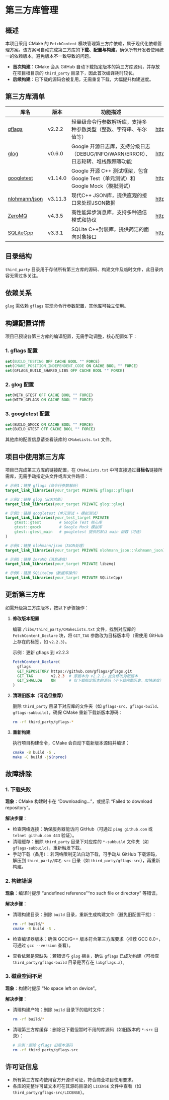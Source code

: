 # 第三方库管理

## 概述

本项目采用 CMake 的 `FetchContent` 模块管理第三方库依赖，属于现代化依赖管理方案。该方案可自动完成第三方库的**下载、配置与构建**，确保所有开发者使用统一的依赖版本，避免版本不一致导致的问题。

-   **首次构建**：CMake 会从 GitHub 自动下载指定版本的第三方库源码，并存放在项目根目录的 `third_party` 目录下，因此首次编译耗时较长。
-   **后续构建**：已下载的源码会被复用，无需重复下载，大幅提升构建速度。

## 第三方库清单

| 库名                                               | 版本    | 功能描述                                                     | 官方仓库                             |
| -------------------------------------------------- | ------- | ------------------------------------------------------------ | ------------------------------------ |
| [gflags](https://github.com/gflags/gflags)         | v2.2.2  | 轻量级命令行参数解析库，支持多种参数类型（整数、字符串、布尔值等） | https://github.com/gflags/gflags     |
| [glog](https://github.com/google/glog)             | v0.6.0  | Google 开源日志库，支持分级日志（DEBUG/INFO/WARN/ERROR）、日志轮转、堆栈跟踪等功能 | https://github.com/google/glog       |
| [googletest](https://github.com/google/googletest) | v1.14.0 | Google 开源 C++ 测试框架，包含 Google Test（单元测试）和 Google Mock（模拟测试） | https://github.com/google/googletest |
| [nlohmann/json](https://github.com/nlohmann/json)  | v3.11.3 | 现代C++ JSON库，提供直观的接口来处理JSON数据                 | https://github.com/nlohmann/json     |
| [ZeroMQ](https://github.com/zeromq/libzmq)         | v4.3.5  | 高性能异步消息库，支持多种通信模式和协议                     | https://github.com/zeromq/libzmq     |
| [SQLiteCpp](https://github.com/SRombauts/SQLiteCpp)| v3.3.1   | SQLite C++封装库，提供简洁的面向对象接口                     | https://github.com/SRombauts/SQLiteCpp |

## 目录结构

`third_party` 目录用于存储所有第三方库的源码、构建文件及临时文件，此目录内容无需过多关注。

## 依赖关系

 `glog` 需依赖 `gflags` 实现命令行参数配置，其他库可独立使用。


## 构建配置详情

项目已预设各第三方库的编译配置，无需手动调整，核心配置如下：

### 1. gflags 配置

```cmake
set(BUILD_TESTING OFF CACHE BOOL "" FORCE)
set(CMAKE_POSITION_INDEPENDENT_CODE ON CACHE BOOL "" FORCE)
set(GFLAGS_BUILD_SHARED_LIBS OFF CACHE BOOL "" FORCE)
```

### 2. glog 配置

```cmake
set(WITH_GTEST OFF CACHE BOOL "" FORCE)
set(WITH_GFLAGS ON CACHE BOOL "" FORCE)
```

### 3. googletest 配置

```cmake
set(BUILD_GMOCK ON CACHE BOOL "" FORCE)
set(BUILD_GTEST OFF CACHE BOOL "" FORCE)
```

其他库的配置信息请查看该库的 `CMakeLists.txt` 文件。

## 项目中使用第三方库

项目已完成第三方库的链接配置，在 `CMakeLists.txt` 中可直接通过**目标名**链接所需库，无需手动指定头文件或库文件路径：

```cmake
# 示例1：链接 gflags（命令行参数解析）
target_link_libraries(your_target PRIVATE gflags::gflags)

# 示例2：链接 glog（日志功能）
target_link_libraries(your_target PRIVATE glog::glog)

# 示例3：链接 googletest（单元测试 + 模拟测试）
target_link_libraries(your_test_target PRIVATE 
    gtest::gtest        # Google Test 核心库
    gtest::gmock        # Google Mock 模拟库
    gtest::gtest_main   # googletest 提供的默认 main 函数（可选）
)

# 示例4：链接 nlohmann/json（JSON处理）
target_link_libraries(your_target PRIVATE nlohmann_json::nlohmann_json)

# 示例5：链接 ZeroMQ（消息通信）
target_link_libraries(your_target PRIVATE libzmq)

# 示例6：链接 SQLiteCpp（数据库操作）
target_link_libraries(your_target PRIVATE SQLiteCpp)
```

## 更新第三方库

如需升级第三方库版本，按以下步骤操作：

1.  **修改版本配置**

    编辑 `/libs/third_party/CMakeLists.txt` 文件，找到对应库的 `FetchContent_Declare` 块，将 `GIT_TAG` 参数改为目标版本号（需使用 GitHub 上存在的标签，如 `v2.2.3`）。

    示例：更新 gflags 到 v2.2.3

    ```cmake
    FetchContent_Declare(
      gflags
      GIT_REPOSITORY https://github.com/gflags/gflags.git
      GIT_TAG        v2.2.3  # 原版本为 v2.2.2，此处修改为新版本
      GIT_SHALLOW    ON      # 仅下载指定版本的源码（不下载完整历史，加快速度）
    )
    ```

2.  **清理旧版本（可选但推荐）**

    删除 `third_party` 目录下对应库的文件夹（如 `gflags-src`、`gflags-build`、`gflags-subbuild`），确保 CMake 重新下载新版本源码：

    ```bash
    rm -rf third_party/gflags-*
    ```

3.  **重新构建**

    执行项目构建命令，CMake 会自动下载新版本源码并编译：

    ```bash
    cmake -B build -S .
    make -C build -j$(nproc)
    ```

    

## 故障排除

### 1. 下载失败

**现象**：CMake 构建时卡在 “Downloading...”，或提示 “Failed to download repository”。

**解决步骤**：

-   检查网络连接：确保服务器能访问 GitHub（可通过 `ping github.com` 或 `telnet github.com 443` 验证）。
-   清理缓存：删除 `third_party` 目录下对应库的 `*-subbuild` 文件夹（如 `gflags-subbuild`），重新触发下载。
-   手动下载（备用）：若网络限制无法自动下载，可手动从 GitHub 下载源码，解压到 `third_party/库名-src` 目录（如 `third_party/gflags-src`），再重新构建。

### 2. 构建错误

**现象**：编译时提示 “undefined reference”“no such file or directory” 等错误。

**解决步骤**：

-   清理构建目录：删除 `build` 目录，重新生成构建文件（避免旧配置干扰）：

    ```bash
    rm -rf build/*
    cmake -B build -S .
    ```

-   检查编译器版本：确保 GCC/G++ 版本符合第三方库要求（推荐 GCC 8.0+，可通过 `gcc --version` 查看）。

-   查看依赖是否缺失：若错误与 `glog` 相关，确认 `gflags` 已成功构建（可检查 `third_party/gflags-build` 目录是否存在 `libgflags.a`）。

### 3. 磁盘空间不足

**现象**：构建时提示 “No space left on device”。

**解决步骤**：

-   清理构建产物：删除 `build` 目录下的临时文件：

    ```bash
    rm -rf build/*
    ```

-   清理第三方库缓存：删除已下载但暂时不用的库源码（如旧版本的 `*-src` 目录）：

    ```bash
    # 示例：删除 gflags 旧版本源码
    rm -rf third_party/gflags-src
    ```

## 许可证信息

 - 所有第三方库均使用官方开源许可证，符合商业项目使用要求。
 - 各库的完整许可证文本可在其源码目录的 `LICENSE` 文件中查看（如 `third_party/gflags-src/LICENSE`）。